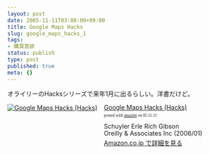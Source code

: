```yaml
---
layout: post
date: 2005-11-11T03:00:00+09:00
title: Google Maps Hacks
slug: google_maps_hacks_1
tags:
- 購買意欲
status: publish
type: post
published: true
meta: {}
---
```

オライリーのHacksシリーズで来年1月に出るらしい。洋書だけど。
<div class="amazlet-box" style="margin-bottom:0px;"><div class="amazlet-image" style="float:left;"><a href="http://www.amazon.co.jp/exec/obidos/ASIN/0596101619/masawo-22" name="amazletlink" target="_blank"><img src="http://images-jp.amazon.com/images/P/0596101619.09.MZZZZZZZ.jpg" alt="Google Maps Hacks (Hacks)" style="border: none;" /></a></div><div class="amazlet-info" style="float:left;margin-left:15px;line-height:120%"><div class="amazlet-name" style="margin-bottom:10px;line-height:120%"><a href="http://www.amazon.co.jp/exec/obidos/ASIN/0596101619/masawo-22" name="amazletlink" target="_blank">Google Maps Hacks (Hacks)</a><div class="amazlet-powered-date" style="font-size:7pt;margin-top:5px;font-family:verdana;line-height:120%">posted with <a href="http://www.amazlet.com/browse/ASIN/0596101619/masawo-22" title="Google Maps Hacks (Hacks)" target="_blank">amazlet</a> on 05.11.11</div></div><div class="amazlet-detail">Schuyler Erle Rich Gibson <br />Oreilly & Associates Inc (2006/01)<br /></div><div class="amazlet-link" style="margin-top: 5px"><a href="http://www.amazon.co.jp/exec/obidos/ASIN/0596101619/masawo-22" name="amazletlink" target="_blank">Amazon.co.jp で詳細を見る</a></div></div><div class="amazlet-footer" style="clear: left"></div></div>
